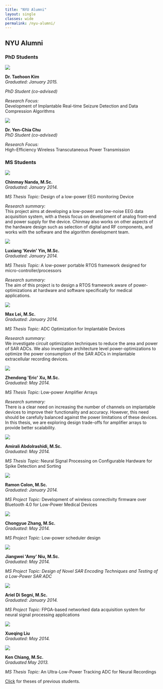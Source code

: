```yaml
--- 
title: "NYU Alumni"
layout: single 
classes: wide
permalink: /nyu-alumni/ 
---
```


## NYU Alumni

### PhD Students

![](/assets/images/students/TaehoonKim.jpg)

**Dr. Taehoon Kim**  
_Graduated: January 2015._  
  
_PhD Student (co-advised)_  
  
_Research Focus:_  
Development of Implantable Real-time Seizure Detection and Data Compression Algorithms  
  

![](/assets/images/students/YenChiaChu.jpg)

**Dr. Yen-Chia Chu**  
_PhD Student (co-advised)_  
  
_Research Focus:_  
High-Efficiency Wireless Transcutaneous Power Transmission  
  

  

### MS Students

![](/assets/images/students/ChinmayNanda.jpg)

**Chinmay Nanda, M.Sc.**  
_Graduated: January 2014._  
  
_MS Thesis Topic:_ Design of a low-power EEG monitoring Device  
  
_Research summary:_  
This project aims at developing a low-power and low-noise EEG data acquisition system, with a thesis focus on development of analog front-end and power supply for the device. Chinmay also works on other aspects of the hardware design such as selection of digital and RF components, and works with the software and the algorithm development team.

![](/assets/images/students/LuxiangYin.jpg)

**Luxiang 'Kevin' Yin, M.Sc.**  
_Graduated: January 2014._  
  
_MS Thesis Topic:_ A low-power portable RTOS framework designed for micro-controller/processors  
  
_Research summary:_  
The aim of this project is to design a RTOS framework aware of power-optimizations at hardware and software specifically for medical applications.

![](/assets/images/students/MaxLei.jpg)

**Max Lei, M.Sc.**  
_Graduated: January 2014._  
  
_MS Thesis Topic:_ ADC Optimization for Implantable Devices  
  
_Research summary:_  
We investigate circuit optimization techniques to reduce the area and power of SAR ADCs. We also investigate architecture level power-optimizations to optimize the power consumption of the SAR ADCs in implantable extracellular recording devices.

![](/assets/images/students/EricZhendongXu.jpg)

**Zhendong 'Eric' Xu, M.Sc.**  
_Graduated: May 2014._  
  
_MS Thesis Topic:_ Low-power Amplifier Arrays  
  
_Research summary:_  
There is a clear need on increasing the number of channels on implantable devices to improve their functionality and accuracy. However, this need should be carefully balanced against the power limitations of these devices. In this thesis, we are exploring design trade-offs for amplifier arrays to provide better scalability.  

![](/assets/images/students/AmiraliAbdolrashidi.jpg)

**Amirali Abdolrashidi, M.Sc.**  
_Graduated: May 2014._  
  
_MS Thesis Topic:_ Neural Signal Processing on Configurable Hardware for Spike Detection and Sorting  
  

![](/assets/images/students/RamonColon.jpg)

**Ramon Colon, M.Sc.**  
_Graduated: January 2014._  
  
_MS Project Topic:_ Development of wireless connectivity firmware over Bluetooth 4.0 for Low-Power Medical Devices

![](/assets/images/students/ChongyueZhang.jpg)

**Chongyue Zhang, M.Sc.**  
_Graduated: May 2014._  
  
_MS Project Topic:_ Low-power scheduler design  
  

![](/assets/images/students/JiangweiNiu.jpg)

**Jiangwei 'Amy' Niu, M.Sc.**  
_Graduated: May 2014._  
  
_MS Project Topic: Design of Novel SAR Encoding Techniques and Testing of a Low-Power SAR ADC_  
  

![](/assets/images/students/ArielDiSegni.jpg)

**Ariel Di Segni, M.Sc.**  
_Graduated: January 2014._  
  
_MS Project Topic:_ FPGA-based networked data acquisition system for neural signal processing applications  
  

![](/assets/images/students/XueqingLiu.jpg)

**Xueqing Liu**  
_Graduated: May 2014._  
  

![](/assets/images/students/KenChiang.jpg)

**Ken Chiang, M.Sc.**  
_Graduated May 2013._  
  
_MS Thesis Topic:_ An Ultra-Low-Power Tracking ADC for Neural Recordings  
  

  
[Click](pubs.html#thesessupervised) for theses of previous students.  
